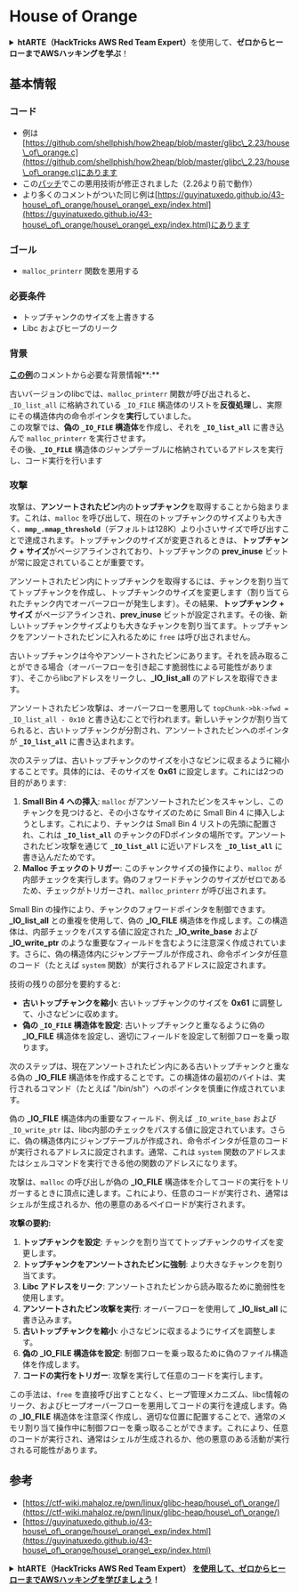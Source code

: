 # House of Orange

<details>

<summary><strong>htARTE（HackTricks AWS Red Team Expert）</strong>を使用して、<strong>ゼロからヒーローまでAWSハッキングを学ぶ</strong>！</summary>

HackTricks をサポートする他の方法:

* **HackTricks で企業を宣伝**したい場合や **HackTricks をPDFでダウンロード**したい場合は、[**SUBSCRIPTION PLANS**](https://github.com/sponsors/carlospolop) をチェックしてください！
* [**公式PEASS＆HackTricksスウォッグ**](https://peass.creator-spring.com)を入手する
* [**The PEASS Family**](https://opensea.io/collection/the-peass-family)を発見し、独占的な[**NFTs**](https://opensea.io/collection/the-peass-family)のコレクションを見つける
* **💬 [Discordグループ](https://discord.gg/hRep4RUj7f)**に参加するか、[telegramグループ](https://t.me/peass)に参加するか、**Twitter** 🐦 [**@hacktricks\_live**](https://twitter.com/hacktricks\_live)をフォローする
* **ハッキングトリックを共有**するには、[**HackTricks**](https://github.com/carlospolop/hacktricks)と[**HackTricks Cloud**](https://github.com/carlospolop/hacktricks-cloud)のGitHubリポジトリにPRを提出する

</details>

## 基本情報

### コード

* 例は[https://github.com/shellphish/how2heap/blob/master/glibc\_2.23/house\_of\_orange.c](https://github.com/shellphish/how2heap/blob/master/glibc\_2.23/house\_of\_orange.c)にあります
* この[パッチ](https://sourceware.org/git/?p=glibc.git;a=blobdiff;f=stdlib/abort.c;h=117a507ff88d862445551f2c07abb6e45a716b75;hp=19882f3e3dc1ab830431506329c94dcf1d7cc252;hb=91e7cf982d0104f0e71770f5ae8e3faf352dea9f;hpb=0c25125780083cbba22ed627756548efe282d1a0)でこの悪用技術が修正されました（2.26より前で動作）
* より多くのコメントがついた同じ例は[https://guyinatuxedo.github.io/43-house\_of\_orange/house\_orange\_exp/index.html](https://guyinatuxedo.github.io/43-house\_of\_orange/house\_orange\_exp/index.html)にあります

### ゴール

* `malloc_printerr` 関数を悪用する

### 必要条件

* トップチャンクのサイズを上書きする
* Libc およびヒープのリーク

### 背景

[**この例**](https://guyinatuxedo.github.io/43-house\_of\_orange/house\_orange\_exp/index.html)のコメントから必要な背景情報**:**

古いバージョンのlibcでは、`malloc_printerr` 関数が呼び出されると、`_IO_list_all` に格納されている `_IO_FILE` 構造体のリストを**反復処理**し、実際にその構造体内の命令ポインタを**実行**していました。\
この攻撃では、**偽の `_IO_FILE` 構造体**を作成し、それを **`_IO_list_all`** に書き込んで `malloc_printerr` を実行させます。\
その後、**`_IO_FILE`** 構造体のジャンプテーブルに格納されているアドレスを実行し、コード実行を行います

### 攻撃

攻撃は、**アンソートされたビン**内の**トップチャンク**を取得することから始まります。これは、`malloc` を呼び出して、現在のトップチャンクのサイズよりも大きく、**`mmp_.mmap_threshold`**（デフォルトは128K）より小さいサイズで呼び出すことで達成されます。トップチャンクのサイズが変更されるときは、**トップチャンク + サイズ**がページアラインされており、トップチャンクの **prev\_inuse** ビットが常に設定されていることが重要です。

アンソートされたビン内にトップチャンクを取得するには、チャンクを割り当ててトップチャンクを作成し、トップチャンクのサイズを変更します（割り当てられたチャンク内でオーバーフローが発生します）。その結果、**トップチャンク + サイズ** がページアラインされ、**prev\_inuse** ビットが設定されます。その後、新しいトップチャンクサイズよりも大きなチャンクを割り当てます。トップチャンクをアンソートされたビンに入れるために `free` は呼び出されません。

古いトップチャンクは今やアンソートされたビンにあります。それを読み取ることができる場合（オーバーフローを引き起こす脆弱性による可能性があります）、そこからlibcアドレスをリークし、**\_IO\_list\_all** のアドレスを取得できます。

アンソートされたビン攻撃は、オーバーフローを悪用して `topChunk->bk->fwd = _IO_list_all - 0x10` と書き込むことで行われます。新しいチャンクが割り当てられると、古いトップチャンクが分割され、アンソートされたビンへのポインタが **`_IO_list_all`** に書き込まれます。

次のステップは、古いトップチャンクのサイズを小さなビンに収まるように縮小することです。具体的には、そのサイズを **0x61** に設定します。これには2つの目的があります:

1. **Small Bin 4 への挿入**: `malloc` がアンソートされたビンをスキャンし、このチャンクを見つけると、その小さなサイズのために Small Bin 4 に挿入しようとします。これにより、チャンクは Small Bin 4 リストの先頭に配置され、これは **`_IO_list_all`** のチャンクのFDポインタの場所です。アンソートされたビン攻撃を通じて **`_IO_list_all`** に近いアドレスを **`_IO_list_all`** に書き込んだためです。
2. **Malloc チェックのトリガー**: このチャンクサイズの操作により、`malloc` が内部チェックを実行します。偽のフォワードチャンクのサイズがゼロであるため、チェックがトリガーされ、`malloc_printerr` が呼び出されます。

Small Bin の操作により、チャンクのフォワードポインタを制御できます。 **\_IO\_list\_all** との重複を使用して、偽の **\_IO\_FILE** 構造体を作成します。この構造体は、内部チェックをパスする値に設定された **\_IO_write_base** および **\_IO_write_ptr** のような重要なフィールドを含むように注意深く作成されています。さらに、偽の構造体内にジャンプテーブルが作成され、命令ポインタが任意のコード（たとえば `system` 関数）が実行されるアドレスに設定されます。

技術の残りの部分を要約すると:

* **古いトップチャンクを縮小**: 古いトップチャンクのサイズを **0x61** に調整して、小さなビンに収めます。
* **偽の `_IO_FILE` 構造体を設定**: 古いトップチャンクと重なるように偽の **\_IO\_FILE** 構造体を設定し、適切にフィールドを設定して制御フローを乗っ取ります。

次のステップは、現在アンソートされたビン内にある古いトップチャンクと重なる偽の **\_IO\_FILE** 構造体を作成することです。この構造体の最初のバイトは、実行されるコマンド（たとえば "/bin/sh"）へのポインタを慎重に作成されています。

偽の **\_IO\_FILE** 構造体内の重要なフィールド、例えば `_IO_write_base` および `_IO_write_ptr` は、libc内部のチェックをパスする値に設定されています。さらに、偽の構造体内にジャンプテーブルが作成され、命令ポインタが任意のコードが実行されるアドレスに設定されます。通常、これは `system` 関数のアドレスまたはシェルコマンドを実行できる他の関数のアドレスになります。

攻撃は、`malloc` の呼び出しが偽の **\_IO\_FILE** 構造体を介してコードの実行をトリガーするときに頂点に達します。これにより、任意のコードが実行され、通常はシェルが生成されるか、他の悪意のあるペイロードが実行されます。

**攻撃の要約:**

1. **トップチャンクを設定**: チャンクを割り当ててトップチャンクのサイズを変更します。
2. **トップチャンクをアンソートされたビンに強制**: より大きなチャンクを割り当てます。
3. **Libc アドレスをリーク**: アンソートされたビンから読み取るために脆弱性を使用します。
4. **アンソートされたビン攻撃を実行**: オーバーフローを使用して **\_IO\_list\_all** に書き込みます。
5. **古いトップチャンクを縮小**: 小さなビンに収まるようにサイズを調整します。
6. **偽の \_IO\_FILE 構造体を設定**: 制御フローを乗っ取るために偽のファイル構造体を作成します。
7. **コードの実行をトリガー**: 攻撃を実行して任意のコードを実行します。

この手法は、`free` を直接呼び出すことなく、ヒープ管理メカニズム、libc情報のリーク、およびヒープオーバーフローを悪用してコードの実行を達成します。偽の **\_IO\_FILE** 構造体を注意深く作成し、適切な位置に配置することで、通常のメモリ割り当て操作中に制御フローを乗っ取ることができます。これにより、任意のコードが実行され、通常はシェルが生成されるか、他の悪意のある活動が実行される可能性があります。
## 参考

* [https://ctf-wiki.mahaloz.re/pwn/linux/glibc-heap/house\_of\_orange/](https://ctf-wiki.mahaloz.re/pwn/linux/glibc-heap/house\_of\_orange/)
* [https://guyinatuxedo.github.io/43-house\_of\_orange/house\_orange\_exp/index.html](https://guyinatuxedo.github.io/43-house\_of\_orange/house\_orange\_exp/index.html)

<details>

<summary><strong>htARTE（HackTricks AWS Red Team Expert）</strong> <a href="https://training.hacktricks.xyz/courses/arte"><strong>を使用して、ゼロからヒーローまでAWSハッキングを学びましょう</strong></a><strong>！</strong></summary>

HackTricks をサポートする他の方法:

* **HackTricks で企業を宣伝したい**、または **HackTricks を PDF でダウンロードしたい** 場合は [**SUBSCRIPTION PLANS**](https://github.com/sponsors/carlospolop) をチェックしてください！
* [**公式 PEASS & HackTricks スワッグ**](https://peass.creator-spring.com) を入手する
* [**The PEASS Family**](https://opensea.io/collection/the-peass-family) を発見し、独占的な [**NFTs**](https://opensea.io/collection/the-peass-family) のコレクションを見つける
* **💬 [**Discord グループ**](https://discord.gg/hRep4RUj7f) に参加するか、[**telegram グループ**](https://t.me/peass) に参加するか、**Twitter** 🐦 [**@hacktricks\_live**](https://twitter.com/hacktricks\_live) をフォローする**
* **ハッキングトリックを共有するために、** [**HackTricks**](https://github.com/carlospolop/hacktricks) と [**HackTricks Cloud**](https://github.com/carlospolop/hacktricks-cloud) の GitHub リポジトリに PR を提出する

</details>
